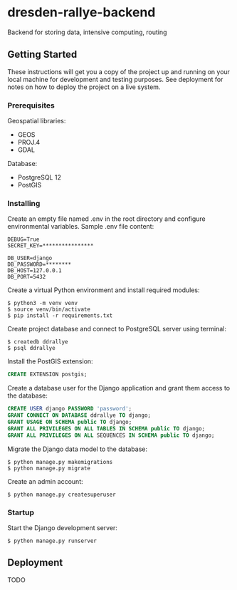 # dresden-rallye-backend
Backend for storing data, intensive computing, routing

## Getting Started

These instructions will get you a copy of the project up and running on your local machine for development and testing purposes. See deployment for notes on how to deploy the project on a live system.

### Prerequisites

Geospatial libraries:
- GEOS
- PROJ.4
- GDAL

Database:
- PostgreSQL 12
- PostGIS

### Installing

Create an empty file named .env in the root directory and configure environmental variables. Sample .env file content:
```
DEBUG=True
SECRET_KEY=****************

DB_USER=django
DB_PASSWORD=********
DB_HOST=127.0.0.1
DB_PORT=5432
```

Create a virtual Python environment and install required modules:
```shell
$ python3 -m venv venv
$ source venv/bin/activate
$ pip install -r requirements.txt
```

Create project database and connect to PostgreSQL server using terminal:
```shell
$ createdb ddrallye
$ psql ddrallye
```

Install the PostGIS extension:
```SQL
CREATE EXTENSION postgis;
```

Create a database user for the Django application and grant them access to the database:
```SQL
CREATE USER django PASSWORD 'password';
GRANT CONNECT ON DATABASE ddrallye TO django;
GRANT USAGE ON SCHEMA public TO django;
GRANT ALL PRIVILEGES ON ALL TABLES IN SCHEMA public TO django;
GRANT ALL PRIVILEGES ON ALL SEQUENCES IN SCHEMA public TO django;
```

Migrate the Django data model to the database:
```shell
$ python manage.py makemigrations
$ python manage.py migrate
```

Create an admin account:
```shell
$ python manage.py createsuperuser
```

### Startup

Start the Django development server:
```shell
$ python manage.py runserver
```

## Deployment

TODO